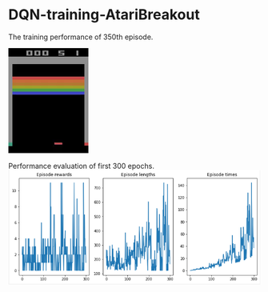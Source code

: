 # DQN-training-AtariBreakout

The training performance of 350th episode.

![350](ezgif-4-3f17ea2d64.gif)

Performance evaluation of first 300 epochs.
![eval](rslt.png)
